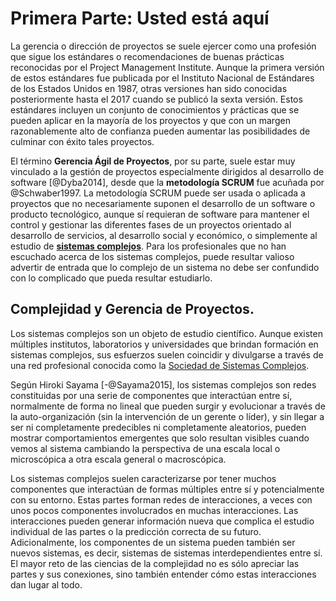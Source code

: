 # Primera Parte: Usted está aquí

La gerencia o dirección de proyectos se suele ejercer como una profesión que sigue los estándares o recomendaciones de buenas prácticas reconocidas por el Project Management Institute. Aunque la primera versión de estos estándares fue publicada por el Instituto Nacional de Estándares de los Estados Unidos en 1987, otras versiones han sido conocidas posteriormente hasta el 2017 cuando se publicó la sexta versión. Estos estándares incluyen un conjunto de conocimientos y prácticas que se pueden aplicar en la mayoría de los proyectos y que con un margen razonablemente alto de confianza pueden aumentar las posibilidades de culminar con éxito tales proyectos.

El término **Gerencia Ágil de Proyectos**, por su parte, suele estar muy vinculado a la gestión de proyectos especialmente dirigidos al desarrollo de software [@Dyba2014], desde que la **metodología SCRUM** fue acuñada por @Schwaber1997. La metodología SCRUM puede ser usada o aplicada a proyectos que no necesariamente suponen el desarrollo de un software o producto tecnológico, aunque sí requieran de software para mantener el control y gestionar las diferentes fases de un proyectos orientado al desarrollo de servicios, al desarrollo social y económico, o simplemente al estudio de **[sistemas complejos](https://complexityexplained.github.io/ComplexityExplained[Spanish].pdf)**. Para los profesionales que no han escuchado acerca de los sistemas complejos, puede resultar valioso advertir de entrada que lo complejo de un sistema no debe ser confundido con lo complicado que pueda resultar estudiarlo. 

## Complejidad y Gerencia de Proyectos. 

Los sistemas complejos son un objeto de estudio científico. Aunque existen múltiples institutos, laboratorios y universidades que brindan formación en sistemas complejos, sus esfuerzos suelen coincidir y divulgarse a través de una red profesional conocida como la [Sociedad de Sistemas Complejos](https://cssociety.org/home).

Según Hiroki Sayama [-@Sayama2015], los sistemas complejos son redes constituidas por una serie de componentes que interactúan entre sí, normalmente de forma no lineal que pueden surgir y evolucionar a través de la auto-organización (sin la intervención de un gerente o líder), y sin llegar a ser ni completamente predecibles ni completamente aleatorios, pueden mostrar comportamientos emergentes que solo resultan visibles cuando vemos al sistema cambiando la perspectiva de una escala local o microscópica a otra escala general o macroscópica.


Los sistemas complejos suelen caracterizarse por tener muchos
componentes que interactúan de formas
múltiples entre sí y potencialmente con su
entorno. Estas partes forman redes de
interacciones, a veces con unos pocos
componentes involucrados en muchas
interacciones. Las interacciones pueden
generar información nueva que complica el
estudio individual de las partes o la
predicción correcta de su futuro.
Adicionalmente, los componentes de un
sistema pueden también ser nuevos
sistemas, es decir, sistemas de sistemas
interdependientes entre sí. El mayor reto
de las ciencias de la complejidad no es sólo
apreciar las partes y sus conexiones, sino
también entender cómo estas
interacciones dan lugar al todo.
